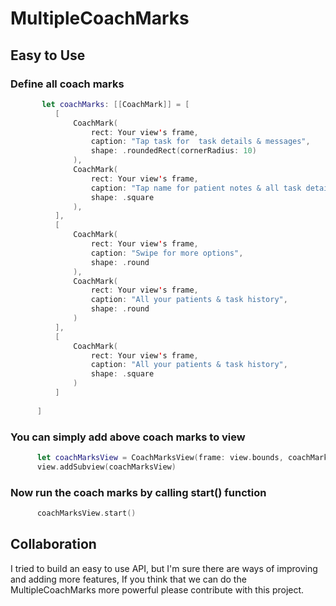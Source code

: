 # MultipleCoachMarks

Easy to Use
  ---
  
  ### Define all coach marks 

  ```swift
         let coachMarks: [[CoachMark]] = [
            [
                CoachMark(
                    rect: Your view's frame,
                    caption: "Tap task for  task details & messages",
                    shape: .roundedRect(cornerRadius: 10)
                ),
                CoachMark(
                    rect: Your view's frame,
                    caption: "Tap name for patient notes & all task details",
                    shape: .square
                ),
            ],
            [
                CoachMark(
                    rect: Your view's frame,
                    caption: "Swipe for more options",
                    shape: .round
                ),
                CoachMark(
                    rect: Your view's frame,
                    caption: "All your patients & task history",
                    shape: .round
                )
            ],
            [
                CoachMark(
                    rect: Your view's frame,
                    caption: "All your patients & task history",
                    shape: .square
                )
            ]
        
        ]
  ```

### You can simply add above coach marks to view
  
  ```swift
        let coachMarksView = CoachMarksView(frame: view.bounds, coachMarks: coachMarks)
        view.addSubview(coachMarksView)
  ```
  
### Now run the coach marks by calling start() function
  
  ```swift
        coachMarksView.start()
  ```
  
  Collaboration
---

I tried to build an easy to use API, but I'm sure there are ways of improving and adding more features, If you think that we can do the MultipleCoachMarks more powerful please contribute with this project.
